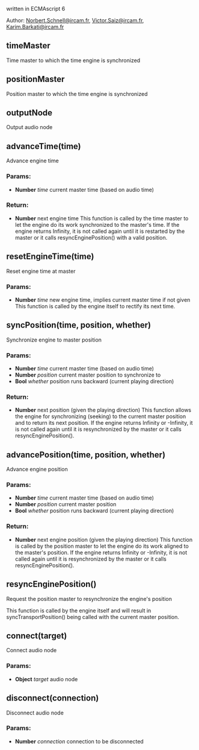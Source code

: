 

<!-- Start ./src/index.js -->

written in ECMAscript 6

Author: Norbert.Schnell@ircam.fr, Victor.Saiz@ircam.fr, Karim.Barkati@ircam.fr

## timeMaster

Time master to which the time engine is synchronized

## positionMaster

Position master to which the time engine is synchronized

## outputNode

Output audio node

## advanceTime(time)

Advance engine time

### Params: 

* **Number** *time* current master time (based on audio time)

### Return:

* **Number** next engine time 
This function is called by the time master to let the engine do its work
synchronized to the master's time.
If the engine returns Infinity, it is not called again until it is restarted by the master 
or it calls resyncEnginePosition() with a valid position.

## resetEngineTime(time)

Reset engine time at master

### Params: 

* **Number** *time* new engine time, implies current master time if not given 
This function is called by the engine itself to rectify its next time.

## syncPosition(time, position, whether)

Synchronize engine to master position

### Params: 

* **Number** *time* current master time (based on audio time)
* **Number** *position* current master position to synchronize to
* **Bool** *whether* position runs backward (current playing direction)

### Return:

* **Number** next position (given the playing direction) 
This function allows the engine for synchronizing (seeking) to the current master position
and to return its next position.
If the engine returns Infinity or -Infinity, it is not called again until it is 
resynchronized by the master or it calls resyncEnginePosition().

## advancePosition(time, position, whether)

Advance engine position

### Params: 

* **Number** *time* current master time (based on audio time)
* **Number** *position* current master position
* **Bool** *whether* position runs backward (current playing direction)

### Return:

* **Number** next engine position (given the playing direction) 
This function is called by the position master to let the engine do its work
aligned to the master's position.
If the engine returns Infinity or -Infinity, it is not called again until it is 
resynchronized by the master or it calls resyncEnginePosition().

## resyncEnginePosition()

Request the position master to resynchronize the engine's position

This function is called by the engine itself and will result in syncTransportPosition() 
being called with the current master position.

## connect(target)

Connect audio node

### Params: 

* **Object** *target* audio node

## disconnect(connection)

Disconnect audio node

### Params: 

* **Number** *connection* connection to be disconnected

<!-- End ./src/index.js -->

